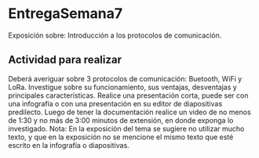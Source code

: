 # EntregaSemana7

Exposición sobre: Introducción a los protocolos de comunicación.

## Actividad para realizar
Deberá averiguar sobre 3 protocolos de comunicación: Buetooth, WiFi y LoRa. Investigue sobre
su funcionamiento, sus ventajas, desventajas y principales características.
Realice una presentación corta, puede ser con una infografía o con una presentación en su
editor de diapositivas predilecto.
Luego de tener la documentación realice un video de no menos de 1:30 y no más de 3:00
minutos de extensión, en donde exponga lo investigado.
Nota: En la exposición del tema se sugiere no utilizar mucho texto, y que en la exposición
no se mencione el mismo texto que esté escrito en la infografía o diapositivas.

